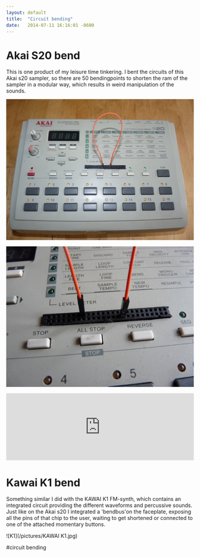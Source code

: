 ```yaml
---
layout: default
title:  "Circuit bending"
date:   2014-07-11 16:16:01 -0600
---
```

# Akai S20 bend

This is one product of my leisure time tinkering. I bent the circuits of this Akai s20 sampler, so there are 50 bendingpoints to shorten the ram of the sampler in a modular way, which results in weird manipulation of the sounds.

![S01](/pictures/sampl1.jpg)

![S02](/pictures/sampl2.jpg)

<iframe width="100%" height="180" scrolling="no" frameborder="no" src="https://w.soundcloud.com/player/?url=https%3A//api.soundcloud.com/tracks/322708993&amp;auto_play=false&amp;hide_related=true&amp;show_comments=false&amp;show_user=false&amp;show_reposts=false&amp;visual=false"></iframe>

# Kawai K1 bend

Something similar I did with the KAWAI K1 FM-synth, which contains an integrated circuit providing the different
waveforms and percussive sounds. Just like on the Akai s20 I integrated a 'bendbus'on the faceplate, exposing all the
pins of that chip to the user, waiting to get shortened or connected to one of the attached momentary buttons.

![K1](/pictures/KAWAI K1.jpg)

#circuit bending

